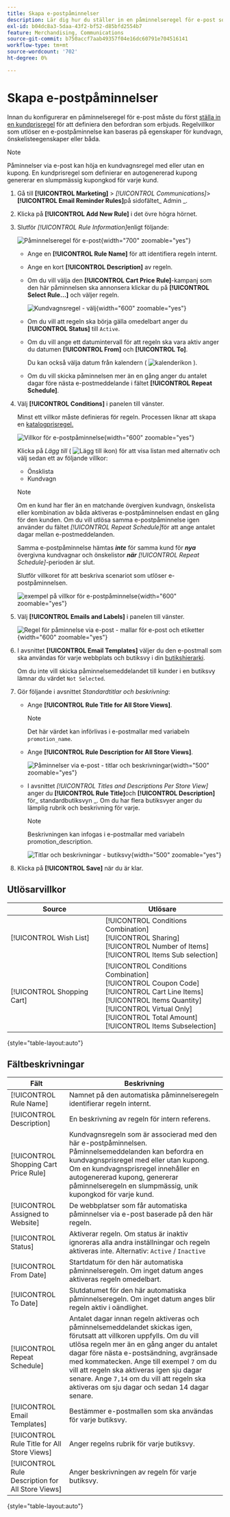 ```yaml
---
title: Skapa e-postpåminnelser
description: Lär dig hur du ställer in en påminnelseregel för e-post som använder en befintlig kundvagnsprisregel.
exl-id: b04dc8a3-5daa-43f2-bf52-d85bfd2554b7
feature: Merchandising, Communications
source-git-commit: b750accf7aab49357f04e16dc60791e704516141
workflow-type: tm+mt
source-wordcount: '702'
ht-degree: 0%

---
```


# Skapa e-postpåminnelser

Innan du konfigurerar en påminnelseregel för e-post måste du först [ställa in en kundprisregel](price-rules-cart-create.md) för att definiera den befordran som erbjuds. Regelvillkor som utlöser en e-postpåminnelse kan baseras på egenskaper för kundvagn, önskelisteegenskaper eller båda.

>[!NOTE]
>
>Påminnelser via e-post kan höja en kundvagnsregel med eller utan en kupong. En kundprisregel som definierar en autogenererad kupong genererar en slumpmässig kupongkod för varje kund.

1. Gå till **[!UICONTROL Marketing]** > _[!UICONTROL Communications]_>**[!UICONTROL Email Reminder Rules]**&#x200B;på sidofältet_ Admin _.

1. Klicka på **[!UICONTROL Add New Rule]** i det övre högra hörnet.

1. Slutför _[!UICONTROL Rule Information]_&#x200B;enligt följande:

   ![Påminnelseregel för e-post](./assets/email-reminder-new.png){width="700" zoomable="yes"}

   - Ange en **[!UICONTROL Rule Name]** för att identifiera regeln internt.

   - Ange en kort **[!UICONTROL Description]** av regeln.

   - Om du vill välja den **[!UICONTROL Cart Price Rule]**-kampanj som den här påminnelsen ska annonsera klickar du på **[!UICONTROL Select Rule…]** och väljer regeln.

     ![Kundvagnsregel - välj](./assets/email-reminder-select-rule.png){width="600" zoomable="yes"}

   - Om du vill att regeln ska börja gälla omedelbart anger du **[!UICONTROL Status]** till `Active`.

   - Om du vill ange ett datumintervall för att regeln ska vara aktiv anger du datumen **[!UICONTROL From]** och **[!UICONTROL To]**.

     Du kan också välja datum från kalendern ( ![kalenderikon](../assets/icon-calendar.png) ).

   - Om du vill skicka påminnelsen mer än en gång anger du antalet dagar före nästa e-postmeddelande i fältet **[!UICONTROL Repeat Schedule]**.

1. Välj **[!UICONTROL Conditions]** i panelen till vänster.

   Minst ett villkor måste definieras för regeln. Processen liknar att skapa en [katalogprisregel.](price-rules-catalog.md)

   ![Villkor för e-postpåminnelse](./assets/email-reminder-conditions.png){width="600" zoomable="yes"}

   Klicka på _Lägg till_ ( ![Lägg till ikon](../assets/icon-add-green-circle.png)) för att visa listan med alternativ och välj sedan ett av följande villkor:

   - Önsklista
   - Kundvagn

   >[!NOTE]
   >
   >Om en kund har fler än en matchande övergiven kundvagn, önskelista eller kombination av båda aktiveras e-postpåminnelsen endast en gång för den kunden. Om du vill utlösa samma e-postpåminnelse igen använder du fältet _[!UICONTROL Repeat Schedule]_&#x200B;för att ange antalet dagar mellan e-postmeddelanden. <br/>
   >
   >Samma e-postpåminnelse hämtas **_inte_** för samma kund för **_nya_** övergivna kundvagnar och önskelistor **_när_** _[!UICONTROL Repeat Schedule]_-perioden är slut.

   Slutför villkoret för att beskriva scenariot som utlöser e-postpåminnelsen.

   ![exempel på villkor för e-postpåminnelse](./assets/email-reminder-condition-example.png){width="600" zoomable="yes"}

1. Välj **[!UICONTROL Emails and Labels]** i panelen till vänster.

   ![Regel för påminnelse via e-post - mallar för e-post och etiketter ](./assets/email-reminder-rule-emails-labels-email-templates.png){width="600" zoomable="yes"}

1. I avsnittet **[!UICONTROL Email Templates]** väljer du den e-postmall som ska användas för varje webbplats och butiksvy i din [butikshierarki](../getting-started/websites-stores-views.md).

   Om du inte vill skicka påminnelsemeddelandet till kunder i en butiksvy lämnar du värdet `Not Selected`.

1. Gör följande i avsnittet _Standardtitlar och beskrivning_:

   - Ange **[!UICONTROL Rule Title for All Store Views]**.

     >[!NOTE]
     >
     >Det här värdet kan införlivas i e-postmallar med variabeln `promotion_name`.

   - Ange **[!UICONTROL Rule Description for All Store Views]**.

     ![Påminnelser via e-post - titlar och beskrivningar](./assets/email-reminders-emails-and-labels-default-titles-description.png){width="500" zoomable="yes"}

   - I avsnittet _[!UICONTROL Titles and Descriptions Per Store View]_&#x200B;anger du **[!UICONTROL Rule Title]**&#x200B;och **[!UICONTROL Description]**&#x200B;för_ standardbutiksvyn _. Om du har flera butiksvyer anger du lämplig rubrik och beskrivning för varje.

     >[!NOTE]
     >
     >Beskrivningen kan infogas i e-postmallar med variabeln promotion_description.

     ![Titlar och beskrivningar - butiksvy](./assets/email-reminder-rules-title-descriptions-per-store-view.png){width="500" zoomable="yes"}

1. Klicka på **[!UICONTROL Save]** när du är klar.

## Utlösarvillkor

| Source | Utlösare |
|--- |--- |
| [!UICONTROL Wish List] | [!UICONTROL Conditions Combination]<br/>[!UICONTROL Sharing]<br/>[!UICONTROL Number of Items]<br/>[!UICONTROL Items Sub selection] |
| [!UICONTROL Shopping Cart] | [!UICONTROL Conditions Combination]<br/>[!UICONTROL Coupon Code]<br/>[!UICONTROL Cart Line Items]<br/>[!UICONTROL Items Quantity]<br/>[!UICONTROL Virtual Only]<br/>[!UICONTROL Total Amount]<br/>[!UICONTROL Items Subselection] |

{style="table-layout:auto"}

## Fältbeskrivningar

| Fält | Beskrivning |
|--- |--- |
| [!UICONTROL Rule Name] | Namnet på den automatiska påminnelseregeln identifierar regeln internt. |
| [!UICONTROL Description] | En beskrivning av regeln för intern referens. |
| [!UICONTROL Shopping Cart Price Rule] | Kundvagnsregeln som är associerad med den här e-postpåminnelsen. Påminnelsemeddelanden kan befordra en kundvagnsprisregel med eller utan kupong. Om en kundvagnsprisregel innehåller en autogenererad kupong, genererar påminnelseregeln en slumpmässig, unik kupongkod för varje kund. |
| [!UICONTROL Assigned to Website] | De webbplatser som får automatiska påminnelser via e-post baserade på den här regeln. |
| [!UICONTROL Status] | Aktiverar regeln. Om status är inaktiv ignoreras alla andra inställningar och regeln aktiveras inte. Alternativ: `Active` / `Inactive` |
| [!UICONTROL From Date] | Startdatum för den här automatiska påminnelseregeln. Om inget datum anges aktiveras regeln omedelbart. |
| [!UICONTROL To Date] | Slutdatumet för den här automatiska påminnelseregeln. Om inget datum anges blir regeln aktiv i oändlighet. |
| [!UICONTROL Repeat Schedule] | Antalet dagar innan regeln aktiveras och påminnelsemeddelandet skickas igen, förutsatt att villkoren uppfylls. Om du vill utlösa regeln mer än en gång anger du antalet dagar före nästa e-postsändning, avgränsade med kommatecken. Ange till exempel `7` om du vill att regeln ska aktiveras igen sju dagar senare. Ange `7,14` om du vill att regeln ska aktiveras om sju dagar och sedan 14 dagar senare. |
| [!UICONTROL Email Templates] | Bestämmer e-postmallen som ska användas för varje butiksvy. |
| [!UICONTROL Rule Title for All Store Views] | Anger regelns rubrik för varje butiksvy. |
| [!UICONTROL Rule Description for All Store Views] | Anger beskrivningen av regeln för varje butiksvy. |

{style="table-layout:auto"}
